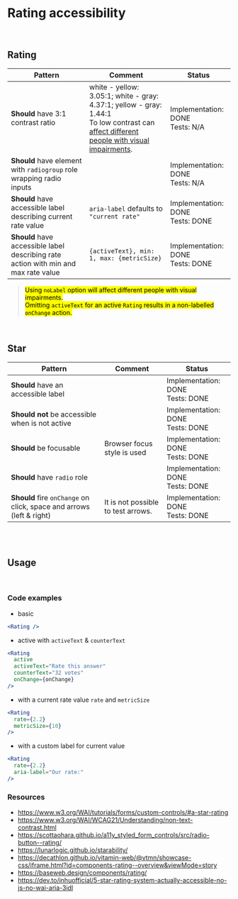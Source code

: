 # Rating accessibility

<br/>

## Rating

| Pattern                                                                             | Comment                                                                                                                                                                                             | Status                                |
| ----------------------------------------------------------------------------------- | --------------------------------------------------------------------------------------------------------------------------------------------------------------------------------------------------- | ------------------------------------- |
| **Should** have 3:1 contrast ratio                                                  | white - yellow: 3.05:1; white - gray: 4.37:1; yellow - gray: 1.44:1 <br/> To low contrast can [affect different people with visual impairments](https://whocanuse.com/?b=687b8c&c=c98600&f=20&s=b). | Implementation: DONE<br />Tests: N/A  |
| **Should** have element with `radiogroup` role wrapping radio inputs                |                                                                                                                                                                                                     | Implementation: DONE<br />Tests: N/A  |
| **Should** have accessible label describing current rate value                      | `aria-label` defaults to `"current rate"`                                                                                                                                                           | Implementation: DONE<br />Tests: DONE |
| **Should** have accessible label describing rate action with min and max rate value | `{activeText}, min: 1, max: {metricSize}`                                                                                                                                                           | Implementation: DONE<br />Tests: DONE |

> <mark>Using `noLabel` option will affect different people with visual impairments.
> <br/>Omitting `activeText` for an active `Rating` results in a non-labelled `onChange` action.</mark>

<br/>

## Star

| Pattern                                                              | Comment                            | Status                                |
| -------------------------------------------------------------------- | ---------------------------------- | ------------------------------------- |
| **Should** have an accessible label                                  |                                    | Implementation: DONE<br />Tests: DONE |
| **Should not** be accessible when is not active                      |                                    | Implementation: DONE<br />Tests: DONE |
| **Should** be focusable                                              | Browser focus style is used        | Implementation: DONE<br />Tests: DONE |
| **Should** have `radio` role                                         |                                    | Implementation: DONE<br />Tests: DONE |
| **Should** fire `onChange` on click, space and arrows (left & right) | It is not possible to test arrows. | Implementation: DONE<br />Tests: DONE |

<br/>
<br/>

## Usage

<br/>

### Code examples

- basic

```jsx
<Rating />
```

- active with `activeText` & `counterText`

<!-- prettier-ignore -->
```jsx
<Rating
  active
  activeText="Rate this answer"
  counterText="32 votes"
  onChange={onChange}
/>
```

- with a current rate value `rate` and `metricSize`

<!-- prettier-ignore -->
```jsx
<Rating
  rate={2.2}
  metricSize={10}
/>
```

- with a custom label for current value

<!-- prettier-ignore -->
```jsx
<Rating
  rate={2.2}
  aria-label="Our rate:"
/>
```

### Resources

- <https://www.w3.org/WAI/tutorials/forms/custom-controls/#a-star-rating>
- <https://www.w3.org/WAI/WCAG21/Understanding/non-text-contrast.html>
- <https://scottaohara.github.io/a11y_styled_form_controls/src/radio-button--rating/>
- <https://lunarlogic.github.io/starability/>
- <https://decathlon.github.io/vitamin-web/@vtmn/showcase-css/iframe.html?id=components-rating--overview&viewMode=story>
- <https://baseweb.design/components/rating/>
- <https://dev.to/inhuofficial/5-star-rating-system-actually-accessible-no-js-no-wai-aria-3idl>
